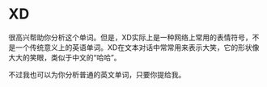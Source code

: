 # XD

很高兴帮助你分析这个单词。但是，XD实际上是一种网络上常用的表情符号，不是一个传统意义上的英语单词。XD在文本对话中常常用来表示大笑，它的形状像大大的笑眼，类似于中文的“哈哈”。

  

不过我也可以为你分析普通的英文单词，只要你提给我。
